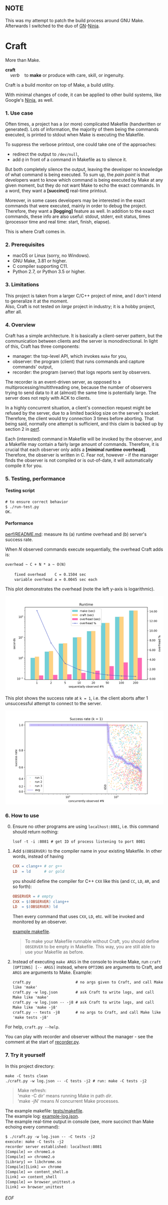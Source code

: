 ## NOTE

This was my attempt to patch the build process around GNU Make. Afterwards I switched to the duo of [GN](https://gn.googlesource.com/gn)-[Ninja](https://ninja-build.org).

# Craft

More than Make.

**craft**<br>
&nbsp;&nbsp;&nbsp;&nbsp;*verb*&nbsp;&nbsp;&nbsp;&nbsp;to **make** or produce with care, skill, or ingenuity.

Craft is a build monitor on top of Make, a build utility.

With minimal changes of code, it can be applied to other build systems, like Google's [Ninja](https://ninja-build.org), as well.

### 1. Use case
Often times, a project has a (or more) complicated Makefile (handwritten or generated). Lots of information, the majority of them being the commands executed, is printed to stdout when Make is executing the Makefile.

To suppress the verbose printout, one could take one of the approaches:
- redirect the output to `/dev/null`,
- add `@` in front of a command in Makefile as to silence it.

But both completely silence the output, leaving the developer no knowledge of what command is being executed. To sum up, the *pain point* is that developers want to know which command is being executed by Make at any given moment, but they do not want Make to echo the exact commands. In a word, they want a **[succinct]** real-time printout.

Moreover, in some cases developers may be interested in the exact commands that were executed, mainly in order to debug the project. Therefore, they want a **[logging]** feature as well. In addition to the exact commands, these info are also useful: stdout, stderr, exit status, times (processor time and real time: start, finish, elapse).

This is where Craft comes in.

### 2. Prerequisites
- macOS or Linux (sorry, no Windows).
- GNU Make, 3.81 or higher.
- C compiler supporting C11.
- Python 2.7, or Python 3.5 or higher.

### 3. Limitations
This project is taken from a larger C/C++ project of mine, and I don't intend to generalize it at the moment.<br>
Also, Craft is not tested on *large* project in industry; it is a hobby project, after all.

### 4. Overview
Craft has a simple architecture. It is basically a client-server pattern, but the communication between clients and the server is monodirectional. In light of this, Craft has three components:
- manager: the top-level API, which invokes `make` for you,
- observer: the program (client) that runs commands and capture commands' output,
- recorder: the program (server) that logs reports sent by observers.

The recorder is an event-driven server, as opposed to a multiprocessing/multithreading one, because the number of observers trying to send data to it at (almost) the same time is potentially large. The server does not reply with ACK to clients.

In a highly concurrent situation, a client's connection request might be refused by the server, due to a limited backlog size on the server's socket. Therefore, the client would try connection 3 times before aborting. That being said, normally one attempt is sufficient, and this claim is backed up by section 2 in [perf](perf/README.md).

Each (interested) command in Makefile will be invoked by the observer, and a Makefile may contain a fairly large amount of commands. Therefore, it is crucial that each observer only adds a **[minimal runtime overhead]**. Therefore, the observer is written in C. Fear not, however - if the manager finds the observer is not compiled or is out-of-date, it will automatically compile it for you.

### 5. Testing, performance

#### Testing script
```shell
# to ensure correct behavior
$ ./run-test.py
OK.
```

#### Performance

[perf/README.md](perf/README.md): measure its (a) runtime overhead and (b) server's success rate.

When *N* observed commands execute sequentially, the overhead Craft adds is:
```
overhead ~ C + N * a ~ O(N)

	fixed overhead    C = 0.1504 sec
	variable overhead a = 0.0045 sec each
```

This plot demonstrates the overhead (note the left y-axis is logarithmic).

![overhead](perf/perf-all.png)

This plot shows the success rate at `k = 1`, i.e. the client aborts after 1 unsuccessful attempt to connect to the server.

![sucess rate k = 1](perf/perf-bombing-1.png)

### 6. How to use

0. Ensure no other programs are using `localhost:8081`, i.e. this command should return nothing:
	```she
	lsof -t -i :8081 # get ID of process listening to port 8081
	```

1. Add `$(OBSERVER)` to the compiler name in your existing Makefile. In other words, instead of having
	```makefile
	CXX = clang++ # or g++
	LD  = ld      # or gold
	```
	you should define the compiler for C++ `CXX` like this (and `CC`, `LD`, `AR`, and so forth):
	```makefile
	OBSERVER = # empty
	CXX = $(OBSERVER) clang++ 
	LD  = $(OBSERVER) ld
	```
	Then every command that uses `CXX`, `LD`, etc. will be invoked and monitored by an observer.

	[example makefile](tests/makefile).

	> To make your Makefile runnable without Craft, you should define `OBSERVER` to be empty in Makefile. This way, you are still able to use your Makefile as before.

2. Instead of executing `make ARGS` in the console to invoke Make, run `craft [OPTIONS] [-- ARGS]` instead, where `OPTIONS` are arguments to Craft, and `ARGS` are arguments to Make. Example:
	```shell
	craft.py                    # no args given to Craft, and call Make like 'make'
	craft.py -w log.json        # ask Craft to write logs, and call Make like 'make'
	craft.py -w log.json -- -j8 # ask Craft to write logs, and call Make like 'make -j8'
	craft.py -- tests -j8       # no args to Craft, and call Make like 'make tests -j8'
	```

For help, `craft.py --help`.

You can play with recorder and observer without the manager - see the comment at the start of [recorder.py](recorder.py).

### 7. Try it yourself
In this project directory:

```shell
make -C tests clean
./craft.py -w log.json -- -C tests -j2 # run: make -C tests -j2
```
> Make refresh:<br>'make -C dir' means running Make in path *dir*.<br>'make -jN' means *N* concurrent Make processes.

The example makefile: [tests/makefile](tests/makefile).<br>
The example log: [example-log.json](example-log.json).<br>
The example real-time output in console (see, more succinct than Make echoing every command):
```
$ ./craft.py -w log.json -- -C tests -j2
execute: make -C tests -j2
recorder server established: localhost:8081
[Compile] => chrome1.o
[Compile] => chrome2.o
[Library] => libchrome.so
[Compile][Link] => chrome
[Compile] => content_shell.o
[Link] => content_shell
[Compile] => browser_unittest.o
[Link] => browser_unittest
```

###### EOF
